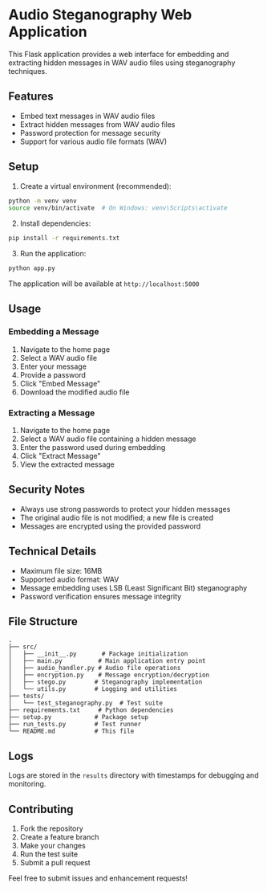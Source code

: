 # Audio Steganography Web Application

This Flask application provides a web interface for embedding and extracting hidden messages in WAV audio files using steganography techniques.

## Features

- Embed text messages in WAV audio files
- Extract hidden messages from WAV audio files
- Password protection for message security
- Support for various audio file formats (WAV)

## Setup

1. Create a virtual environment (recommended):
```bash
python -m venv venv
source venv/bin/activate  # On Windows: venv\Scripts\activate
```

2. Install dependencies:
```bash
pip install -r requirements.txt
```

3. Run the application:
```bash
python app.py
```

The application will be available at `http://localhost:5000`

## Usage

### Embedding a Message

1. Navigate to the home page
2. Select a WAV audio file
3. Enter your message
4. Provide a password
5. Click "Embed Message"
6. Download the modified audio file

### Extracting a Message

1. Navigate to the home page
2. Select a WAV audio file containing a hidden message
3. Enter the password used during embedding
4. Click "Extract Message"
5. View the extracted message

## Security Notes

- Always use strong passwords to protect your hidden messages
- The original audio file is not modified; a new file is created
- Messages are encrypted using the provided password

## Technical Details

- Maximum file size: 16MB
- Supported audio format: WAV
- Message embedding uses LSB (Least Significant Bit) steganography
- Password verification ensures message integrity

## File Structure

```
.
├── src/
│   ├── __init__.py       # Package initialization
│   ├── main.py          # Main application entry point
│   ├── audio_handler.py # Audio file operations
│   ├── encryption.py    # Message encryption/decryption
│   ├── stego.py        # Steganography implementation
│   └── utils.py        # Logging and utilities
├── tests/
│   └── test_steganography.py  # Test suite
├── requirements.txt     # Python dependencies
├── setup.py            # Package setup
├── run_tests.py        # Test runner
└── README.md           # This file
```

## Logs

Logs are stored in the `results` directory with timestamps for debugging and monitoring.

## Contributing

1. Fork the repository
2. Create a feature branch
3. Make your changes
4. Run the test suite
5. Submit a pull request

Feel free to submit issues and enhancement requests! 